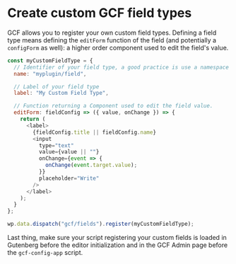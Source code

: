 # Create custom GCF field types

GCF allows you to register your own custom field types. Defining a field type means defining the `editForm` function of the field (and potentially a `configForm` as well): a higher order component used to edit the field's value.

```js
const myCustomFieldType = {
  // Identifier of your field type, a good practice is use a namespace
  name: "myplugin/field",

  // Label of your field type
  label: "My Custom Field Type",

  // Function returning a Component used to edit the field value.
  editForm: fieldConfig => ({ value, onChange }) => {
    return (
      <label>
        {fieldConfig.title || fieldConfig.name}
        <input
          type="text"
          value={value || ""}
          onChange={event => {
            onChange(event.target.value);
          }}
          placeholder="Write"
        />
      </label>
    );
  }
};

wp.data.dispatch("gcf/fields").register(myCustomFieldType);
```

Last thing, make sure your script registering your custom fields is loaded in Gutenberg before the editor initialization and in the GCF Admin page before the `gcf-config-app` script.
